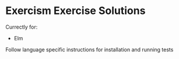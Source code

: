 # Exercism Exercise Solutions

Currectly for:
* Elm

Follow language specific instructions for installation and running tests
